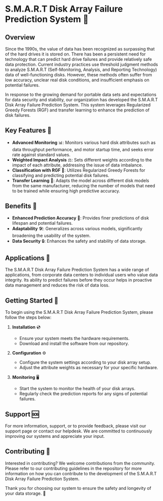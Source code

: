 # S.M.A.R.T Disk Array Failure Prediction System 🚀

## Overview

Since the 1990s, the value of data has been recognized as surpassing that of the hard drives it is stored on. There has been a persistent need for technology that can predict hard drive failures and provide relatively safe data protection. Current industry practices use threshold judgment methods to analyze S.M.A.R.T (Self-Monitoring, Analysis, and Reporting Technology) data of well-functioning disks. However, these methods often suffer from low accuracy, unclear real disk conditions, and insufficient emphasis on potential failures.

In response to the growing demand for portable data sets and expectations for data security and stability, our organization has developed the S.M.A.R.T Disk Array Failure Prediction System. This system leverages Regularized Greedy Forests (RGF) and transfer learning to enhance the prediction of disk failures.

## Key Features 🔑

- **Advanced Monitoring** 📊: Monitors various hard disk attributes such as data throughput performance, and motor startup time, and seeks error rate against standard values.
- **Weighted Impact Analysis** ⚖️: Sets different weights according to the impact of each attribute, addressing the issue of data imbalance.
- **Classification with RGF** 🌲: Utilizes Regularized Greedy Forests for classifying and predicting potential disk failures.
- **Transfer Learning** 🔄: Adapts the model across different disk models from the same manufacturer, reducing the number of models that need to be trained while ensuring high predictive accuracy.

## Benefits 🎉

- **Enhanced Prediction Accuracy** 🎯: Provides finer predictions of disk lifespan and potential failures.
- **Adaptability** 🛠️: Generalizes across various models, significantly broadening the usability of the system.
- **Data Security** 🔒: Enhances the safety and stability of data storage.

## Applications 📲

The S.M.A.R.T Disk Array Failure Prediction System has a wide range of applications, from corporate data centers to individual users who value data integrity. Its ability to predict failures before they occur helps in proactive data management and reduces the risk of data loss.

## Getting Started 🌟

To begin using the S.M.A.R.T Disk Array Failure Prediction System, please follow the steps below:

1. **Installation** 💿
   - Ensure your system meets the hardware requirements.
   - Download and install the software from our repository.

2. **Configuration** ⚙️
   - Configure the system settings according to your disk array setup.
   - Adjust the attribute weights as necessary for your specific hardware.

3. **Monitoring** 🖥️
   - Start the system to monitor the health of your disk arrays.
   - Regularly check the prediction reports for any signs of potential failures.

## Support 🆘

For more information, support, or to provide feedback, please visit our support page or contact our helpdesk. We are committed to continuously improving our systems and appreciate your input.

## Contributing 🤝

Interested in contributing? We welcome contributions from the community. Please refer to our contributing guidelines in the repository for more information on how you can contribute to the development of the S.M.A.R.T Disk Array Failure Prediction System.

Thank you for choosing our system to ensure the safety and longevity of your data storage. 🙏

